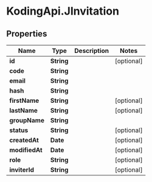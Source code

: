 # KodingApi.JInvitation

## Properties
Name | Type | Description | Notes
------------ | ------------- | ------------- | -------------
**id** | **String** |  | [optional] 
**code** | **String** |  | 
**email** | **String** |  | 
**hash** | **String** |  | 
**firstName** | **String** |  | [optional] 
**lastName** | **String** |  | [optional] 
**groupName** | **String** |  | 
**status** | **String** |  | [optional] 
**createdAt** | **Date** |  | [optional] 
**modifiedAt** | **Date** |  | [optional] 
**role** | **String** |  | [optional] 
**inviterId** | **String** |  | [optional] 


